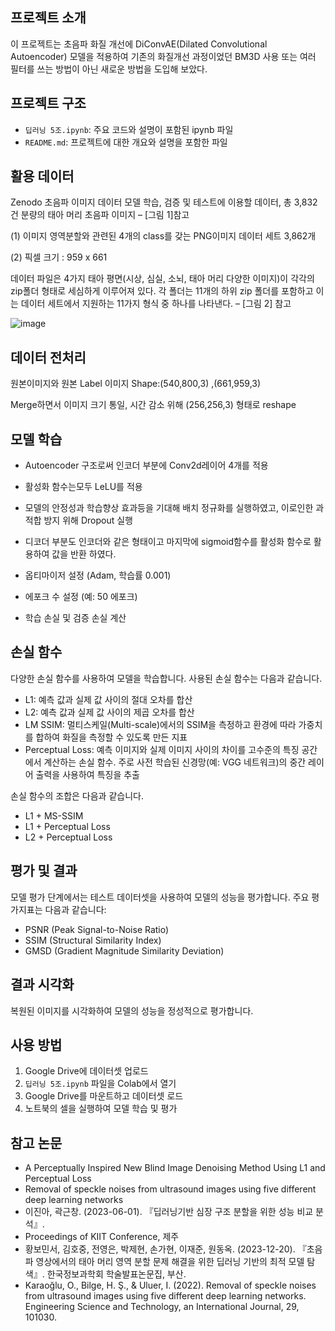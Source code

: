 ## 프로젝트 소개

이 프로젝트는 초음파 화질 개선에 DiConvAE(Dilated Convolutional Autoencoder) 모델을 적용하여 기존의 화질개선 과정이었던 BM3D 사용 또는 여러 필터를 쓰는 방법이 아닌 새로운 방법을 도입해 보았다.

## 프로젝트 구조

- `딥러닝 5조.ipynb`: 주요 코드와 설명이 포함된 ipynb 파일
-  `README.md`: 프로젝트에 대한 개요와 설명을 포함한 파일

## 활용 데이터

Zenodo 초음파 이미지 데이터
모델 학습, 검증 및 테스트에 이용할 데이터, 총 3,832건 분량의 태아 머리 초음파 이미지 – [그림 1]참고

(1) 이미지 영역분할와 관련된 4개의 class를 갖는 PNG이미지 데이터 세트 3,862개

(2) 픽셀 크기 : 959 x 661

데이터 파일은 4가지 태아 평면(시상, 심실, 소뇌, 태아 머리 다양한 이미지)이 각각의 zip폴더 형태로 
세심하게 이루어져 있다. 
각 폴더는 11개의 하위 zip 폴더를 포함하고 이는 데이터 세트에서 지원하는 11가지 형식 중 하나를 나타낸다. – [그림 2] 참고 

![image](https://github.com/mkpark0/-/assets/127065297/3477b121-799a-4e7e-ac07-90db3b403cdd)



## 데이터 전처리

원본이미지와 원본 Label 이미지 Shape:(540,800,3) ,(661,959,3)

Merge하면서 이미지 크기 통일, 시간 감소 위해 (256,256,3) 형태로 reshape

## 모델 학습

- Autoencoder 구조로써 인코더 부분에 Conv2d레이어 4개를 적용

- 활성화 함수는모두 LeLU를 적용

- 모델의 안정성과 학습향상 효과등을 기대해 배치 정규화를 실행하였고, 이로인한 과적합 방지 위해 Dropout 실행

- 디코더 부분도 인코더와 같은 형태이고 마지막에 sigmoid함수를 활성화 함수로 활용하여 값을 반환 하였다.

- 옵티마이저 설정 (Adam, 학습률 0.001)

- 에포크 수 설정 (예: 50 에포크)

- 학습 손실 및 검증 손실 계산

## 손실 함수

다양한 손실 함수를 사용하여 모델을 학습합니다. 사용된 손실 함수는 다음과 같습니다.

- L1: 예측 값과 실제 값 사이의 절대 오차를 합산
- L2: 예측 값과 실제 값 사이의 제곱 오차를 합산
- LM SSIM: 멀티스케일(Multi-scale)에서의 SSIM을 측정하고 환경에 따라 가중치를 합하여 화질을 측정할 수 있도록 만든 지표
- Perceptual Loss: 예측 이미지와 실제 이미지 사이의 차이를 고수준의 특징 공간에서 계산하는 손실 함수. 주로 사전 학습된 신경망(예: VGG 네트워크)의 중간 레이어 출력을 사용하여 특징을 추출

손실 함수의 조합은 다음과 같습니다.
- L1 + MS-SSIM
- L1 + Perceptual Loss
- L2 + Perceptual Loss

## 평가 및 결과
모델 평가 단계에서는 테스트 데이터셋을 사용하여 모델의 성능을 평가합니다. 주요 평가지표는 다음과 같습니다:
- PSNR (Peak Signal-to-Noise Ratio)
- SSIM (Structural Similarity Index)
- GMSD (Gradient Magnitude Similarity Deviation)

## 결과 시각화
복원된 이미지를 시각화하여 모델의 성능을 정성적으로 평가합니다.

## 사용 방법
1. Google Drive에 데이터셋 업로드
2. `딥러닝 5조.ipynb` 파일을 Colab에서 열기
3. Google Drive를 마운트하고 데이터셋 로드
4. 노트북의 셀을 실행하여 모델 학습 및 평가

## 참고 논문
- A Perceptually Inspired New Blind Image Denoising Method Using L1 and Perceptual Loss
- Removal of speckle noises from ultrasound images using five different deep learning networks
- 이진아, 곽근창. (2023-06-01). 『딥러닝기반 심장 구조 분할을 위한 성능 비교 분석』.
- Proceedings of KIIT Conference, 제주
- 황보민서, 김호중, 전영은, 박제현, 손가현, 이재준, 원동옥. (2023-12-20). 『초음파 영상에서의 태아 머리 영역 분할 문제 해결을 위한 딥러닝 기반의 최적 모델 탐색』. 한국정보과학회 학술발표논문집, 부산.
- Karaoğlu, O., Bilge, H. Ş., & Uluer, I. (2022). Removal of speckle noises from ultrasound images using five different deep learning networks. Engineering Science and Technology, an International Journal, 29, 101030.



